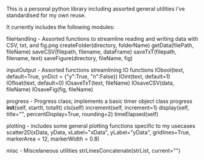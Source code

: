 This is a personal python library including assorted general utilities i've standardised for my own reuse.

It currently includes the following modules:

fileHandling - Assorted functions to streamline reading and writing data with CSV, txt, and fig.png
	createFolder(directory, folderName)
	getData(filePath, fileName)
	saveCSV(filepath, filename, dataFrame)
	saveTxT(filepath, filename, text)
	saveFigure(directory, fileName, fig)

inputOutput - Assorted functions streamlining IO functions
	IObool(text, default=True, ynDict = {"y":True, "n":False})
	IOint(text, default=1)
	IOfloat(text, default=0)
	IOsaveTxT(text, fileName)
	IOsaveCSV(data, fileName)
	IOsaveFig(fig, fileName)

progress - Progress class; implements a basic timer object
	class progress
		__init__(self, startIt, totalIt)
		cls(self)
		increment(self, increment=1)
		display(self, title="", percentDisplay=True, rounding=2)
		timeElapsed(self)

plotting - includes some general plotting functions specific to my usecases
	scatter2D(xData, yData, xLabel="xData", yLabel="yData", gridlines=True, markerArea = 12, markerWidth = 0.8)

misc - Miscelaneous utilities
	strLinesConcatenate(strList, current="")

